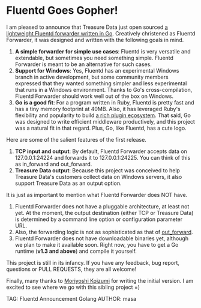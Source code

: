 # Fluentd Goes Gopher!

I am pleased to announce that Treasure Data just open sourced [a lightweight Fluentd forwarder written in Go](https://github.com/fluent/fluentd-forwarder). Creatively christened as Fluentd Forwarder, it was designed and written with the following goals in mind.

1. **A simple forwarder for simple use cases**: Fluentd is very versatile and extendable, but sometimes you need something simple. Fluentd Forwarder is meant to be an alternative for such cases.
2. **Support for Windows**: Yes, Fluentd has an experimental Windows branch in active development, but some community members expressed that they wanted something simpler and less experimental that runs in a Windows environment. Thanks to Go's cross-compilation, Fluentd Forwarder should work well out of the box on Windows.
3. **Go is a good fit**: For a program written in Ruby, Fluentd is pretty fast and has a tiny memory footprint at 40MB. Also, it has leveraged Ruby's flexibility and popularity to build [a rich plugin ecosystem](/plugins). That said, Go was designed to write efficient middleware productively, and this project was a natural fit in that regard. Plus, Go, like Fluentd, has a cute logo.

Here are some of the salient features of the first release.

1. **TCP input and output**: By default, Fluentd Forwarder accepts data on 127.0.0.1:24224 and forwards it to 127.0.0.1:24225. You can think of this as in\_forward and out\_forward.
2. **Treasure Data output**: Because this project was conceived to help Treasure Data's customers collect data on Windows servers, it also support Treasure Data as an output option.

It is just as important to mention what Fluentd Forwarder does NOT have.

1. Fluentd Forwarder does not have a pluggable architecture, at least not yet. At the moment, the output destination (either TCP or Treasure Data) is determined by a command line option or configuration parameter URL.
2. Also, the forwarding logic is not as sophisticated as that of [out_forward](https://docs.fluentd.org/articles/out_forward).
3. Fluentd Forwarder does not have downloadable binaries yet, although we plan to make it available soon. Right now, you have to get a Go runtime (**v1.3 and above**) and compile it yourself.

This project is still in its infancy. If you have any feedback, bug report, questions or PULL REQUESTS, they are all welcome!

Finally, many thanks to [Moriyoshi Koizumi](https://github.com/moriyoshi) for writing the initial version. I am excited to see where we go with this sibling project =)

TAG: Fluentd Announcement Golang
AUTHOR: masa